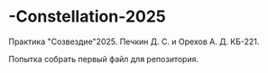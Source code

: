 # -Constellation-2025
Практика "Созвездие"2025. Печкин Д. С. и Орехов А. Д. КБ-221.

Попытка собрать первый файл для репозитория.
